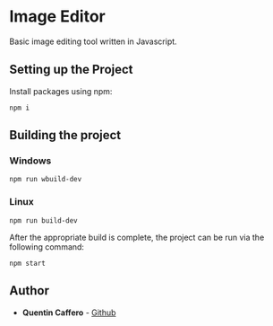 # Image Editor
Basic image editing tool written in Javascript.

## Setting up the Project

Install packages using npm:
```
npm i
```

## Building the project

### Windows
```
npm run wbuild-dev
```

### Linux
```
npm run build-dev
```

After the appropriate build is complete, the project can be run via the following command:
```
npm start
```



## Author

* **Quentin Caffero** - [Github](https://github.com/Cafferoq)
